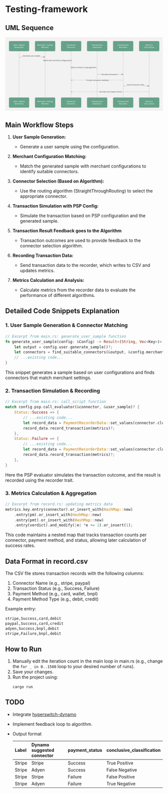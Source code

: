 # Testing-framework

## UML Sequence
![UML Sequence for testing-framework](./testing-framework.jpg)
## Main Workflow Steps

1. **User Sample Generation:**  
   - Generate a user sample using the configuration.
   
2. **Merchant Configuration Matching:**  
   - Match the generated sample with merchant configurations to identify suitable connectors.

3. **Connector Selection (Based on Algorithm):**  
   - Use the routing algorithm (StraightThroughRouting) to select the appropriate connector.

4. **Transaction Simulation with PSP Config:**  
   - Simulate the transaction based on PSP configuration and the generated sample.
5. **Transaction Result Feedback goes to the Algorithm**
   - Transaction outcomes are used to provide feedback to the connector selection algorithm.
   
5. **Recording Transaction Data:**  
   - Send transaction data to the recorder, which writes to CSV and updates metrics.

7. **Metrics Calculation and Analysis:**  
   - Calculate metrics from the recorder data to evaluate the performance of different algorithms.

## Detailed Code Snippets Explanation

### 1. User Sample Generation & Connector Matching
```rust
// Excerpt from main.rs: generate_user_sample function
fn generate_user_sample(config: &Config) -> Result<(String, Vec<Key>)> {
    let output = config.user.generate_sample()?;
    let connectors = find_suitable_connectors(&output, &config.merchant);
    // ...existing code...
}
```
This snippet generates a sample based on user configurations and finds connectors that match merchant settings.

### 2. Transaction Simulation & Recording
```rust
// Excerpt from main.rs: call_script function
match config.psp.call_evaluator(&connector, &user_sample)? {
    Status::Success => {
        // ...existing code...
        let record_data = PaymentRecorderData::set_values(connector.clone(), Status::Success, Key(user_sample.clone()));
        record_data.record_transaction(metrics)?;
    },
    Status::Failure => {
        // ...existing code...
        let record_data = PaymentRecorderData::set_values(connector.clone(), Status::Failure, Key(user_sample.clone()));
        record_data.record_transaction(metrics)?;
    },
}
```
Here the PSP evaluator simulates the transaction outcome, and the result is recorded using the recorder trait.

### 3. Metrics Calculation & Aggregation
```rust
// Excerpt from record.rs: updating metrics data
metrics.key.entry(connector).or_insert_with(HashMap::new)
    .entry(pm).or_insert_with(HashMap::new)
    .entry(pmt).or_insert_with(HashMap::new)
    .entry(verdict).and_modify(|e| *e += 1).or_insert(1);
```
This code maintains a nested map that tracks transaction counts per connector, payment method, and status, allowing later calculation of success rates.

## Data Format in record.csv

The CSV file stores transaction records with the following columns:
1. Connector Name (e.g., stripe, paypal)
2. Transaction Status (e.g., Success, Failure)
3. Payment Method (e.g., card, wallet, bnpl)
4. Payment Method Type (e.g., debit, credit)

Example entry:
```
stripe,Success,card,debit
paypal,Success,card,credit
adyen,Success,bnpl,debit
stripe,Failure,bnpl,debit
```

## How to Run

1. Manually edit the iteration count in the main loop in main.rs (e.g., change the `for _ in 0..1500` loop to your desired number of runs).
2. Save your changes.
3. Run the project using:
   ```
   cargo run
   ```

## TODO

- Integrate [hyperswitch-dynamo](https://github.com/juspay/hyperswitch-dynamo)
- Implement feedback loop to algorithm.
- Output format 

    | Label  | Dynamo suggested connector | payment_status | conclusive_classification |
    |--------|----------------------------|---------------|--------------------------|
    | Stripe | Stripe                     | Success       | True Positive           |
    | Stripe | Adyen                      | Success       | False Negative          |
    | Stripe | Stripe                     | Failure       | False Positive          |
    | Stripe | Adyen                      | Failure       | True Negative           |